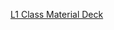 [L1 Class Material Deck](https://docs.google.com/presentation/d/13PyxKBUw-tjciBzl_CtyQPvRgvfm010a_DRHS65xZpE/edit?usp=sharing)
